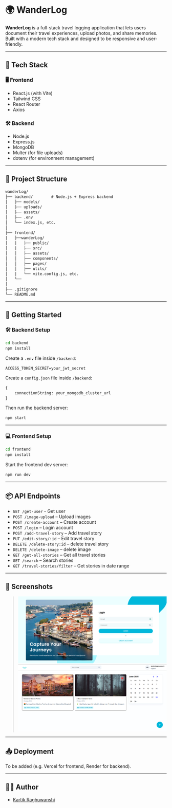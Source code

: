 # 🌍 WanderLog

**WanderLog** is a full-stack travel logging application that lets users document their travel experiences, upload photos, and share memories. Built with a modern tech stack and designed to be responsive and user-friendly.

---

## 🔧 Tech Stack

### 🖥️ Frontend
- React.js (with Vite)
- Tailwind CSS
- React Router
- Axios

### 🛠️ Backend
- Node.js
- Express.js
- MongoDB
- Multer (for file uploads)
- dotenv (for environment management)

---

## 📁 Project Structure

```
wanderLog/
├── backend/        # Node.js + Express backend
│   ├── models/
│   ├── uploads/
│   ├── assets/
│   ├── .env
│   └── index.js, etc.
│
├── frontend/
|   ├──wanderLog/
│   |   ├── public/
│   |   ├── src/
│   │   ├── assets/
│   │   ├── components/
│   │   ├── pages/
│   │   ├── utils/
│   |   └── vite.config.js, etc.
│   └──
│
├── .gitignore
└── README.md
```

---

## 🚀 Getting Started

### 🛠️ Backend Setup

```bash
cd backend
npm install
```

Create a `.env` file inside `/backend`:

```
ACCESS_TOKEN_SECRET=your_jwt_secret
```
Create a `config.json` file inside `/backend`:
```
{
    connectionString: your_mongodb_cluster_url
}
```

Then run the backend server:

```bash
npm start
```

---

### 💻 Frontend Setup

```bash
cd frontend
npm install
```

Start the frontend dev server:

```bash
npm run dev
```

---

## 📦 API Endpoints 

- `GET /get-user` - Get user
- `POST /image-upload` – Upload images
- `POST /create-account` – Create account
- `POST /login` – Login account
- `POST /add-travel-story` – Add travel story
- `PUT /edit-story/:id` – Edit travel story
- `DELETE /delete-story:id` – delete travel story
- `DELETE /delete-image` – delete image
- `GET /get-all-stories` – Get all travel stories
- `GET /search` – Search stories
- `GET /travel-stories/filter` – Get stories in date range


---

## 📸 Screenshots

> ![alt text](image.png)
> ![alt text](image-1.png)

---

## 📤 Deployment

To be added (e.g. Vercel for frontend, Render for backend).

---

## 🧑‍💻 Author

- [Kartik Raghuwanshi](https://github.com/raghukartik)


